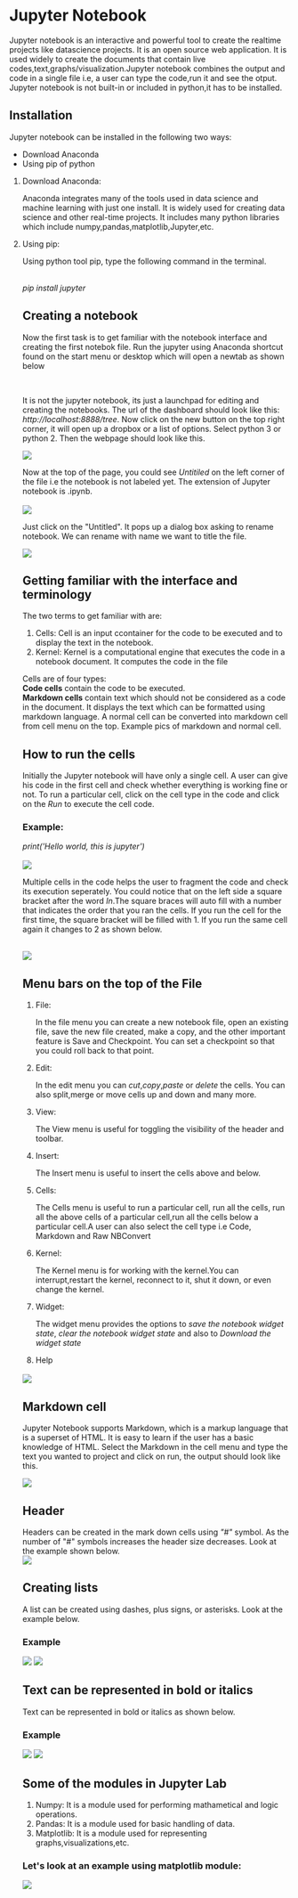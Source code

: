 <h1>Jupyter Notebook</h1>
<p>Jupyter notebook is an interactive and powerful tool to create the realtime projects like datascience projects. 
It is an open source web application. It is used widely to create the documents that contain live codes,text,graphs/visualization.Jupyter notebook combines the output and code in a single file i.e, a user can type the code,run it and see the otput. Jupyter notebook is not built-in or included in python,it has to be installed.</p>
<h2> Installation</h2>
Jupyter notebook can be installed in the following two ways:<br>
<ul><li>Download Anaconda</li><li>Using pip of python</li></ul>
<ol><li>Download Anaconda:<br>
<p>Anaconda integrates many of the tools used in data science and machine learning with just one install. It is widely used for creating data science and other real-time projects.
It includes many python libraries which include numpy,pandas,matplotlib,Jupyter,etc.</p></li>
<li>Using pip:<br>
<p> Using python tool pip, type the following command in the terminal.</p><br>
<i> pip install jupyter</i>
<h2>Creating a notebook</h2>
<p> Now the first task is to get familiar with the notebook interface and creating the first notebok file. Run the jupyter using Anaconda shortcut found on the start menu or desktop
which will open a newtab as shown below</p><br>


<p> It is not the jupyter notebook, its just a launchpad for editing and creating the notebooks. The url of the dashboard should look like this: <i>http://localhost:8888/tree</i>.
Now click on the new button on the top right corner, it will open up a dropbox or a list of options. Select python 3 or python 2. Then the webpage should look like this.</p>
 <img src="Github%20images/jup.png"/>


<p> Now at the top of the page, you could see <i> Untitiled</i> on the left corner of the file i.e the notebook is not labeled yet. The extension of Jupyter notebook is .ipynb.<br><br>

 <img src="Github%20images/ju.png"/> 

Just click on the "Untitled". It pops up a dialog box asking to rename notebook. We can rename with name we want to title the file.</p>
<img src="Github%20images/myfirstfile.png"/>

<h2>Getting familiar with the interface and terminology</h2>
<p>The two terms to get familiar with are:<br>
<ol><li>Cells: Cell is an input ccontainer for the code to be executed and to display the text in the notebook.</li>
<li>Kernel: Kernel is a computational engine that executes the code in a notebook document. It computes the code in the file</li></ol>
<p>Cells are of four types:<br>
<b>Code cells</b> contain the code to be executed.<br>
<b>Markdown cells</b> contain text which should not be considered as a code in the document. It displays the text which can be formatted using markdown language. A normal cell can be converted into markdown cell from cell menu on the top. Example pics of markdown and normal cell.<br>

<h2>How to run the cells</h2>
<p>Initially the Jupyter notebook will have only a single cell. A user can give his code in the first cell and check whether everything is working fine or not. To run a particular cell, click on the cell type in the code and click on the <i>Run</i> to execute the cell code.</p>
<h3>Example:</h3>
<i>print('Hello world, this is jupyter')</i><br><br>
<img src="Github%20images/helloworld.png"/>
<p>Multiple cells in the code helps the user to fragment the code and check its execution seperately. You could notice that on the left side a square bracket after the word <i>In</i>.The square braces will auto fill with a number that indicates the order that you ran the cells. If you run the cell for the first time, the square bracket will be filled with 1. If you run the same cell again it changes to 2 as shown below.</p><br>
  
 <img src="Github%20images/insquare.png"/>
  
<h2>Menu bars on the top of the File</h2>
<ol><li>File:<p> In the file menu you can create a new notebook file, open an existing file, save the new file created, make a copy, and the other important feature is Save and Checkpoint. You can set a checkpoint so that you could roll back to that point.</p></li>
  <li>Edit:<p> In the edit menu you can <i>cut</i>,<i>copy</i>,<i>paste</i> or <i>delete</i> the cells. You can also split,merge or move cells up and down and many more.</p></li>
  <li>View:<p> The View menu is useful for toggling the visibility of the header and toolbar.</p></li>
  <li>Insert:<p> The Insert menu is useful to insert the cells above and below.</p></li>
   <li>Cells:<p> The Cells menu is useful to run a particular cell, run all the cells, run all the above cells of a particular cell,run all the cells below a particular cell.A user can also select the cell type i.e Code, Markdown and Raw NBConvert</p></li>
  <li>Kernel:<p> The Kernel menu is for working with the kernel.You can interrupt,restart the kernel, reconnect to it, shut it down, or even change the kernel.</p></li>
  <li>Widget:<p> The widget menu provides the options to <i>save the notebook widget state</i>, <i>clear the notebook widget state</i> and also to <i> Download the widget state</i></p></li>
  <li>Help</li></ol><br>
  <img src="Github%20images/menufile.png"/>
  
  <h2>Markdown cell</h2>
<p>Jupyter Notebook supports Markdown, which is a markup language that is a superset of HTML. It is easy to learn if the user has a basic knowledge of HTML.
  Select the Markdown in the cell menu and type the text you wanted to project and click on run, the output should look like this.</p>
  
  <img src="Github%20images/markdown.png"/>
  
  <h2>Header</h2>
  Headers can be created in the mark down cells using <i>"#"</i> symbol. As the number of "#" symbols increases the header size decreases. Look at the example shown below.<br>
  
  <img src="Github%20images/header.png"/>
  
  <h2> Creating lists</h2>
  A list can be created using dashes, plus signs, or asterisks. Look at the example below.
  <h3>Example</h3>
   
   <img src="Github%20images/list1.png"/>
   <img src="Github%20images/list2.png"/>
   
   <h2>Text can be represented in bold or italics </h2>
  <p>Text can be represented in bold or italics as shown below.</p>
  <h3>Example</h3>
   
   <img src="Github%20images/boldanditalic1.png"/>
   <img src="Github%20images/boldanditalic2.png"/>
   
   <h2>Some of the modules in Jupyter Lab </h2>
 <ol><li>Numpy:  It is a module used for performing mathametical and logic operations.</li>
 <li> Pandas:  It is a module used for basic handling of data.</li>
 <li> Matplotlib: It is a module used for representing graphs,visualizations,etc.</li>
 </ol>
 <h3> Let's look at an example using matplotlib module:</h3>
 <img src="Github%20images/histogram.png"/>
  

